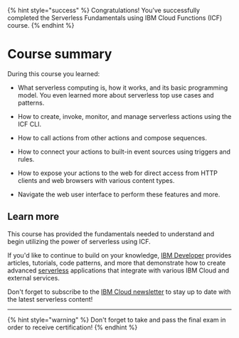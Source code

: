 
{% hint style="success" %}
Congratulations! You’ve successfully completed the Serverless Fundamentals using IBM Cloud Functions (ICF) course.
{% endhint %}

# Course summary

During this course you learned:

* What serverless computing is, how it works, and its basic programming model. You even learned more about serverless top use cases and patterns.

* How to create, invoke, monitor, and manage serverless actions using the ICF CLI.

* How to call actions from other actions and compose sequences.

* How to connect your actions to built-in event sources using triggers and rules.

* How to expose your actions to the web for direct access from HTTP clients and web browsers with various content types.

* Navigate the web user interface to perform these features and more.

## Learn more

This course has provided the fundamentals needed to understand and begin utilizing the power of serverless using ICF.

If you'd like to continue to build on your knowledge, [IBM Developer](https://developer.ibm.com) provides articles, tutorials, code patterns, and more that demonstrate how to create advanced [serverless](https://developer.ibm.com/technologies/serverless/) applications that integrate with various IBM Cloud and external services. 

Don't forget to subscribe to the [IBM Cloud newsletter](https://developer.ibm.com/newsletters/cloud/) to stay up to date with the latest serverless content!

---

{% hint style="warning" %}
Don't forget to take and pass the final exam in order to receive certification!
{% endhint %}
